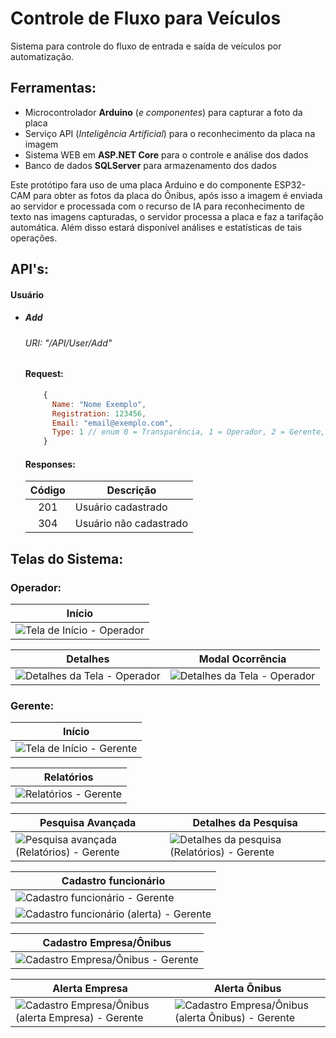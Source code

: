 # Controle de Fluxo para Veículos
Sistema para controle do fluxo de entrada e saída de veículos por automatização.

## Ferramentas:

* Microcontrolador **Arduino** (_e componentes_) para capturar a foto da placa 
* Serviço API (_Inteligência Artificial_) para o reconhecimento da placa na imagem
* Sistema WEB em **ASP.NET Core** para o controle e análise dos dados
* Banco de dados **SQLServer** para armazenamento dos dados

Este protótipo fara uso de uma placa Arduino e do componente ESP32-CAM para obter as fotos da placa do Ônibus, após isso a imagem é enviada ao servidor e processada com o recurso de IA para reconhecimento de texto nas imagens capturadas, o servidor processa a placa e faz a tarifação automática. Além disso estará disponível análises e estatísticas de tais operações.

## API's:

#### Usuário
* ##### Add
  ###### URI: "/API/User/Add"

  #### Request:
  ```javascript 
      {
        Name: "Nome Exemplo",
        Registration: 123456,
        Email: "email@exemplo.com",
        Type: 1 // enum 0 = Transparência, 1 = Operador, 2 = Gerente, 3 = Administrador
      }
  ````
  #### Responses:
  
  Código | Descrição
  :-------:|----------
  201 | Usuário cadastrado
  304 | Usuário não cadastrado
  

## Telas do Sistema:

### Operador:

Início  |
--------|
<img src="/Design/Início - Operador.png" alt="Tela de Início - Operador"/> |

Detalhes | Modal Ocorrência
---------|-----------------
<img src="/Design/Detalhes - Operador.png" alt="Detalhes da Tela - Operador"/> | <img src="/Design/Detalhes - Operador.png" alt="Detalhes da Tela - Operador"/>

### Gerente:

 Início | 
 -------|
 <img src="/Design/Início - Gerente.png" alt="Tela de Início - Gerente"/> |
 
 Relatórios |
 -----------|
 <img src="/Design/Relatórios - Gerente.png" alt="Relatórios - Gerente"/> |
 
 Pesquisa Avançada | Detalhes da Pesquisa
 ------------------|---------------------
<img src="/Design/Pesquisa Avançada Relatórios - Gerente.png" alt="Pesquisa avançada (Relatórios) - Gerente"/> | <img src="/Design/Detalhes da Pesquisa - Gerente.png" alt="Detalhes da pesquisa (Relatórios) - Gerente"/>

Cadastro funcionário |
---------------------|
<img src="/Design/Cadastro Funcionário - Gerente.png" alt="Cadastro funcionário - Gerente"/> |
<img src="/Design/Cadastro Funcionário (Tela alerta apagar funcionário) - Gerente.png" alt="Cadastro funcionário (alerta) - Gerente"/> |

Cadastro Empresa/Ônibus |
------------------------|
<img src="/Design/Cadastro Empresa-Ônibus - Gerente.png" alt="Cadastro Empresa/Ônibus - Gerente"/> |

Alerta Empresa | Alerta Ônibus
---------------|--------------
<img src="/Design/Cadastro Empresa (Tela alerta apagar empresa) - Gerente.png" alt="Cadastro Empresa/Ônibus (alerta Empresa) - Gerente"/> | <img src="/Design/Cadastro Empresa (Tela alerta apagar ônibus) - Gerente.png" alt="Cadastro Empresa/Ônibus (alerta Ônibus) - Gerente"/> 
